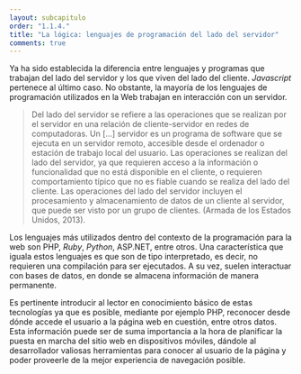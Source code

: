 ```yaml
---
layout: subcapitulo
order: "1.1.4."
title: "La lógica: lenguajes de programación del lado del servidor"
comments: true
---
```


Ya ha sido establecida la diferencia entre lenguajes y programas que trabajan del lado del servidor y los que viven del lado del cliente. _Javascript_ pertenece al último caso. No obstante, la mayoría de los lenguajes de programación utilizados en la Web trabajan en interacción con un servidor.

> Del lado del servidor se refiere a las operaciones que se realizan por el servidor en una relación de cliente-servidor en redes de computadoras. Un […] servidor es un programa de software que se ejecuta en un servidor remoto, accesible desde el ordenador o estación de trabajo local del usuario. Las operaciones se realizan del lado del servidor, ya que requieren acceso a la información o funcionalidad que no está disponible en el cliente, o requieren comportamiento típico que no es fiable cuando se realiza del lado del cliente. Las operaciones del lado del servidor incluyen el
procesamiento y almacenamiento de datos de un cliente al servidor, que puede ser visto por un grupo de clientes. (Armada de los Estados Unidos, 2013).

Los lenguajes más utilizados dentro del contexto de la programación para la web son PHP, _Ruby_, _Python_, ASP.NET, entre otros. Una característica que iguala estos lenguajes es que son de tipo interpretado, es decir, no requieren una compilación para ser ejecutados. A su vez, suelen interactuar con bases de datos, en donde se almacena información de manera permanente.

Es pertinente introducir al lector en conocimiento básico de estas tecnologías ya que es posible, mediante por ejemplo PHP, reconocer desde dónde accede el usuario a la página web en cuestión, entre otros datos. Esta información puede ser de suma importancia a la hora de planificar la puesta en marcha del sitio web en dispositivos móviles, dándole al desarrollador valiosas herramientas para conocer al  usuario de la página y poder proveerle de la mejor experiencia de navegación posible.
